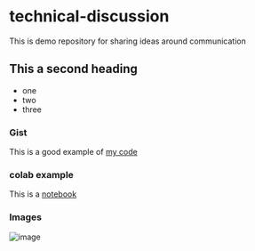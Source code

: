 # technical-discussion
This is demo repository for sharing ideas around communication

## This a second heading

* one
* two
* three


### Gist

This is a good example of [my code](https://gist.github.com/ibrahimaD73/50d4c0ac41f142401557362a918dbbe7)

### colab example

This is a [notebook](https://github.com/ibrahimaD73/technical-discussion/blob/main/techinicals_docs.ipynb)

### Images
![image](https://github.com/ibrahimaD73/technical-discussion/assets/145232638/fc6d9e05-681b-43eb-b69a-4aaf30299c54)
